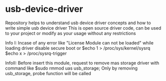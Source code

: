 # usb-device-driver
Repository helps to understand usb device driver concepts and how to write simple usb device driver
This is open source driver code, can be used to your project or modify as your usage without any restrictions

Info I: Incase of any  error like "License Module can not be loaded" while loading driver
      disable secure boot 
              or
      $echo 1 > /proc/sys/kernel/sysrq
      $echo x > /proc/sysrq-trigger
      
InfoII: Before insert this module, request to remove mas storage driver with command like
      $sudo rmmod uas usb_storage;
      Only by removing usb_storage, probe function will be called
